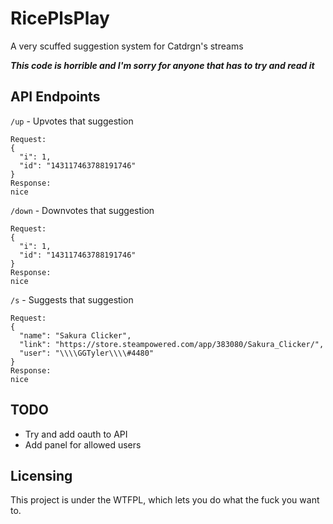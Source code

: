 # RicePlsPlay
A very scuffed suggestion system for Catdrgn's streams

**_This code is horrible and I'm sorry for anyone that has to try and read it_**

## API Endpoints

`/up` - Upvotes that suggestion
```
Request:
{
  "i": 1,
  "id": "143117463788191746"
}
Response:
nice
```
`/down` - Downvotes that suggestion
```
Request:
{
  "i": 1,
  "id": "143117463788191746"
}
Response:
nice
```
`/s` - Suggests that suggestion
```
Request:
{
  "name": "Sakura Clicker",
  "link": "https://store.steampowered.com/app/383080/Sakura_Clicker/",
  "user": "\\\\GGTyler\\\\#4480"
}
Response:
nice
```

## TODO
* Try and add oauth to API
* Add panel for allowed users

## Licensing
This project is under the WTFPL, which lets you do what the fuck you want to.